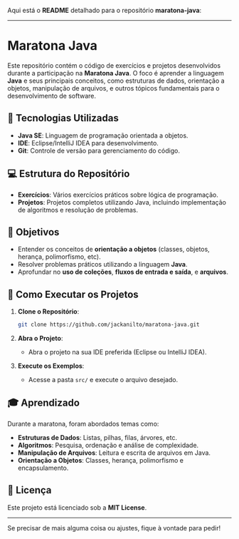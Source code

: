 Aqui está o **README** detalhado para o repositório **maratona-java**:

---

# Maratona Java

Este repositório contém o código de exercícios e projetos desenvolvidos durante a participação na **Maratona Java**. O foco é aprender a linguagem **Java** e seus principais conceitos, como estruturas de dados, orientação a objetos, manipulação de arquivos, e outros tópicos fundamentais para o desenvolvimento de software.

## 🚀 Tecnologias Utilizadas

- **Java SE**: Linguagem de programação orientada a objetos.
- **IDE**: Eclipse/IntelliJ IDEA para desenvolvimento.
- **Git**: Controle de versão para gerenciamento do código.

## 💻 Estrutura do Repositório

- **Exercícios**: Vários exercícios práticos sobre lógica de programação.
- **Projetos**: Projetos completos utilizando Java, incluindo implementação de algoritmos e resolução de problemas.

## 🎯 Objetivos

- Entender os conceitos de **orientação a objetos** (classes, objetos, herança, polimorfismo, etc).
- Resolver problemas práticos utilizando a linguagem **Java**.
- Aprofundar no **uso de coleções**, **fluxos de entrada e saída**, e **arquivos**.

## 🚧 Como Executar os Projetos

1. **Clone o Repositório**:
    ```bash
    git clone https://github.com/jackanilto/maratona-java.git
    ```

2. **Abra o Projeto**:
    - Abra o projeto na sua IDE preferida (Eclipse ou IntelliJ IDEA).

3. **Execute os Exemplos**:
    - Acesse a pasta `src/` e execute o arquivo desejado.

## 🎓 Aprendizado

Durante a maratona, foram abordados temas como:

- **Estruturas de Dados**: Listas, pilhas, filas, árvores, etc.
- **Algoritmos**: Pesquisa, ordenação e análise de complexidade.
- **Manipulação de Arquivos**: Leitura e escrita de arquivos em Java.
- **Orientação a Objetos**: Classes, herança, polimorfismo e encapsulamento.

## 📝 Licença

Este projeto está licenciado sob a **MIT License**.

---

Se precisar de mais alguma coisa ou ajustes, fique à vontade para pedir!
